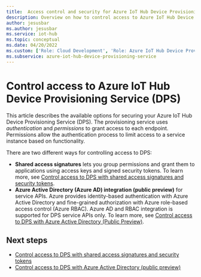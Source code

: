 ```yaml
---
title:  Access control and security for Azure IoT Hub Device Provisioning Service | Microsoft Docs
description: Overview on how to control access to Azure IoT Hub Device Provisioning Service (DPS), includes links to in-depth articles on Azure Active Directory integration (Public Preview) and SAS options.
author: jesusbar
ms.author: jesusbar
ms.service: iot-hub
ms.topic: conceptual
ms.date: 04/20/2022
ms.custom: ['Role: Cloud Development', 'Role: Azure IoT Hub Device Provisioning Service (DPS)', 'Role: Operations', devx-track-js, devx-track-csharp]
ms.subservice: azure-iot-hub-device-provisioning-service
---
```


# Control access to Azure IoT Hub Device Provisioning Service (DPS)

This article describes the available options for securing your Azure IoT Hub Device Provisioning Service (DPS). The provisioning service uses *authentication* and *permissions* to grant access to each endpoint. Permissions allow the authentication process to limit access to a service instance based on functionality.

There are two different ways for controlling access to DPS:

- **Shared access signatures** lets you group permissions and grant them to applications using access keys and signed security tokens. To learn more, see [Control access to DPS with shared access signatures and security tokens](how-to-control-access.md).
- **Azure Active Directory (Azure AD) integration (public preview)** for service APIs. Azure provides identity-based authentication with Azure Active Directory and fine-grained authorization with Azure role-based access control (Azure RBAC). Azure AD and RBAC integration is supported for DPS service APIs only. To learn more, see [Control access to DPS with Azure Active Directory (Public Preview)](concepts-control-access-dps-azure-ad.md).

## Next steps

- [Control access to DPS with shared access signatures and security tokens](how-to-control-access.md)
- [Control access to DPS with Azure Active Directory (public preview)](concepts-control-access-dps-azure-ad.md)
